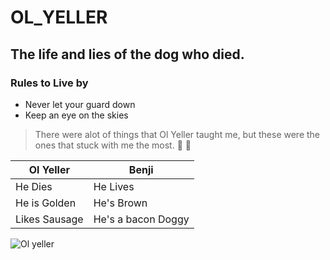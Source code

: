 # OL_YELLER
## The life and lies of the dog who died.
### Rules to Live by
* Never let your guard down
* Keep an eye on the skies
> There were alot of things that Ol Yeller taught me, but these were the ones that stuck with me the most.
:dog:
:gun:

| Ol Yeller | Benji |
| ------------ | ------------ |
| He Dies | He Lives |
| He is Golden | He's Brown |
| Likes Sausage | He's a bacon Doggy |

![Ol yeller](https://resizing.flixster.com/9TQTqNpZqpddceBoJYQFDD9hPnU=/300x300/v1.bjsyMDU2MTE7ajsxNzQ2MjsxMjAwOzk2NjsxMjg3)
